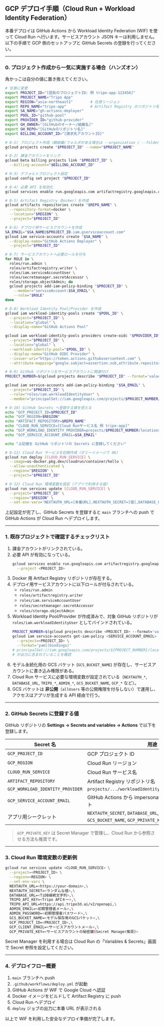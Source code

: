 ## GCP デプロイ手順（Cloud Run + Workload Identity Federation）

本番デプロイは GitHub Actions から Workload Identity Federation (WIF) を使って Cloud Run へ行います。サービスアカウント JSON キーは利用しません。以下の手順で GCP 側のセットアップと GitHub Secrets の登録を行ってください。

---

### 0. プロジェクト作成から一気に実施する場合（ハンズオン）

角かっこは自分の値に置き換えてください。

```bash
# 任意に変更
export PROJECT_ID="[固有のプロジェクトID: 例 tripo-app-123456]"
export PROJECT_NAME="Tripo App"
export REGION="asia-northeast1"        # 任意リージョン
export REPO_NAME="tripo-app"           # Artifact Registry のリポジトリ名
export SA_NAME="gh-actions-deployer"
export POOL_ID="github-pool"
export PROVIDER_ID="github-provider"
export GH_OWNER="[GitHubのオーナー/組織名]"
export GH_REPO="[GitHubのリポジトリ名]"
export BILLING_ACCOUNT_ID="[請求先アカウントID]"

# 0-1) プロジェクト作成（親組織/フォルダがある場合は --organization / --folder を付与）
gcloud projects create "$PROJECT_ID" --name="$PROJECT_NAME"

# 0-2) 課金アカウントをリンク
gcloud beta billing projects link "$PROJECT_ID" \
  --billing-account="$BILLING_ACCOUNT_ID"

# 0-3) デフォルトプロジェクト設定
gcloud config set project "$PROJECT_ID"

# 0-4) 必要 API を有効化
gcloud services enable run.googleapis.com artifactregistry.googleapis.com cloudbuild.googleapis.com iam.googleapis.com secretmanager.googleapis.com

# 0-5) Artifact Registry（Docker）を作成
gcloud artifacts repositories create "$REPO_NAME" \
  --repository-format=docker \
  --location="$REGION" \
  --project="$PROJECT_ID"

# 0-6) デプロイ用サービスアカウントを作成
SA_EMAIL="$SA_NAME@$PROJECT_ID.iam.gserviceaccount.com"
gcloud iam service-accounts create "$SA_NAME" \
  --display-name="GitHub Actions Deployer" \
  --project="$PROJECT_ID"

# 0-7) サービスアカウントへ必要ロールを付与
for ROLE in \
  roles/run.admin \
  roles/artifactregistry.writer \
  roles/iam.serviceAccountUser \
  roles/secretmanager.secretAccessor \
  roles/storage.objectAdmin; do
  gcloud projects add-iam-policy-binding "$PROJECT_ID" \
    --member="serviceAccount:$SA_EMAIL" \
    --role="$ROLE"
done

# 0-8) Workload Identity Pool/Provider を作成
gcloud iam workload-identity-pools create "$POOL_ID" \
  --project="$PROJECT_ID" \
  --location="global" \
  --display-name="GitHub Actions Pool"

gcloud iam workload-identity-pools providers create-oidc "$PROVIDER_ID" \
  --project="$PROJECT_ID" \
  --location="global" \
  --workload-identity-pool="$POOL_ID" \
  --display-name="GitHub OIDC Provider" \
  --issuer-uri="https://token.actions.githubusercontent.com" \
  --attribute-mapping="google.subject=assertion.sub,attribute.repository=assertion.repository,attribute.ref=assertion.ref"

# 0-9) GitHub リポジトリをサービスアカウントに関連付け
PROJECT_NUMBER=$(gcloud projects describe "$PROJECT_ID" --format='value(projectNumber)')

gcloud iam service-accounts add-iam-policy-binding "$SA_EMAIL" \
  --project="$PROJECT_ID" \
  --role="roles/iam.workloadIdentityUser" \
  --member="principalSet://iam.googleapis.com/projects/$PROJECT_NUMBER/locations/global/workloadIdentityPools/$POOL_ID/attribute.repository/$GH_OWNER/$GH_REPO"

# 0-10) GitHub Secrets へ登録する値を控える
echo "GCP_PROJECT_ID=$PROJECT_ID"
echo "GCP_REGION=$REGION"
echo "ARTIFACT_REPOSITORY=$REPO_NAME"
echo "CLOUD_RUN_SERVICE=[Cloud Runサービス名 例 tripo-app]"
echo "GCP_WORKLOAD_IDENTITY_PROVIDER=projects/$PROJECT_NUMBER/locations/global/workloadIdentityPools/$POOL_ID/providers/$PROVIDER_ID"
echo "GCP_SERVICE_ACCOUNT_EMAIL=$SA_EMAIL"

echo "上記値を GitHub リポジトリの Secrets に登録してください"

# 0-11) Cloud Run サービスを初期作成（ダミーイメージで OK）
gcloud run deploy [CLOUD_RUN_SERVICE] \
  --image=us-docker.pkg.dev/cloudrun/container/hello \
  --allow-unauthenticated \
  --region="$REGION" \
  --project="$PROJECT_ID"

# 0-12) Cloud Run 環境変数を設定（アプリで利用する値）
gcloud run services update [CLOUD_RUN_SERVICE] \
  --project="$PROJECT_ID" \
  --region="$REGION" \
  --set-env-vars='NEXTAUTH_URL=[本番URL],NEXTAUTH_SECRET=[値],DATABASE_URL=[値],TRIPO_API_KEY=[値],TRIPO_API_URL=https://api.tripo3d.ai/v2/openapi,ADMIN_EMAIL=[値],ADMIN_PASSWORD=[値],GCS_BUCKET_NAME=[GCSバケット名],GCP_PROJECT_ID=[PROJECT_ID],GCP_CLIENT_EMAIL=[サービスアカウントメール],GCP_PRIVATE_KEY=[Secret Manager推奨で管理]'
```

上記設定が完了し、GitHub Secrets を登録すると `main` ブランチへの push で GitHub Actions が Cloud Run へデプロイします。

---

### 1. 既存プロジェクトで確認するチェックリスト

1. 課金アカウントがリンクされている。
2. 必要 API が有効になっている。
   ```bash
   gcloud services enable run.googleapis.com artifactregistry.googleapis.com cloudbuild.googleapis.com iam.googleapis.com secretmanager.googleapis.com \
     --project <PROJECT_ID>
   ```
3. Docker 用 Artifact Registry リポジトリが存在する。
4. デプロイ用サービスアカウントに以下ロールが付与されている。
   - `roles/run.admin`
   - `roles/artifactregistry.writer`
   - `roles/iam.serviceAccountUser`
   - `roles/secretmanager.secretAccessor`
   - `roles/storage.objectAdmin`
5. Workload Identity Pool/Provider が作成済みで、対象 GitHub リポジトリが `roles/iam.workloadIdentityUser` としてバインドされている。
   ```bash
   PROJECT_NUMBER=$(gcloud projects describe <PROJECT_ID> --format='value(projectNumber)')
   gcloud iam service-accounts get-iam-policy <SERVICE_ACCOUNT_EMAIL> \
     --project=<PROJECT_ID> \
     --format='yaml(bindings)'
   # principalSet://iam.googleapis.com/projects/${PROJECT_NUMBER}/locations/global/workloadIdentityPools/${POOL_ID}/attribute.repository/${GH_OWNER}/${GH_REPO}
   # が出力に含まれていることを確認
   ```
6. モデル永続化用の GCS バケット (`GCS_BUCKET_NAME`) が存在し、サービスアカウントに書き込み権限がある。
7. Cloud Run サービスに必要な環境変数が設定されている（`NEXTAUTH_*`, `DATABASE_URL`, `TRIPO_*`, `ADMIN_*`, `GCS_BUCKET_NAME`, `GCP_*` など）。
8. GCS バケットは **非公開**（`allUsers` 等の公開権限を付与しない）で運用し、アクセスはアプリが生成する API 経由で行う。

---

### 2. GitHub Secrets に登録する値

GitHub リポジトリの **Settings → Secrets and variables → Actions** で以下を登録します。

| Secret 名 | 用途 |
| --- | --- |
| `GCP_PROJECT_ID` | GCP プロジェクト ID |
| `GCP_REGION` | Cloud Run リージョン |
| `CLOUD_RUN_SERVICE` | Cloud Run サービス名 |
| `ARTIFACT_REPOSITORY` | Artifact Registry リポジトリ名 |
| `GCP_WORKLOAD_IDENTITY_PROVIDER` | `projects/.../workloadIdentityPools/.../providers/...` |
| `GCP_SERVICE_ACCOUNT_EMAIL` | GitHub Actions から impersonate するサービスアカウント |
| アプリ用シークレット | `NEXTAUTH_SECRET`, `DATABASE_URL`, `TRIPO_API_KEY`, `ADMIN_*`, `GCS_BUCKET_NAME`, `GCP_PRIVATE_KEY` など |

> `GCP_PRIVATE_KEY` は Secret Manager で管理し、Cloud Run から参照させる方法も推奨です。

---

### 3. Cloud Run 環境変数の更新例

```bash
gcloud run services update <CLOUD_RUN_SERVICE> \
  --project=<PROJECT_ID> \
  --region=<REGION> \
  --set-env-vars \
  NEXTAUTH_URL=<https://your-domain>,\
  NEXTAUTH_SECRET=<ランダムな値>,\
  DATABASE_URL=<TiDB接続文字列>,\
  TRIPO_API_KEY=<Tripo APIキー>,\
  TRIPO_API_URL=https://api.tripo3d.ai/v2/openapi,\
  ADMIN_EMAIL=<初期管理者メール>,\
  ADMIN_PASSWORD=<初期管理者パスワード>,\
  GCS_BUCKET_NAME=<モデル保存用のGCSバケット>,\
  GCP_PROJECT_ID=<PROJECT_ID>,\
  GCP_CLIENT_EMAIL=<サービスアカウントメール>,\
  GCP_PRIVATE_KEY=<サービスアカウントの秘密鍵(Secret Manager推奨)>
```

Secret Manager を利用する場合は Cloud Run の「Variables & Secrets」画面で Secret 参照を設定してください。

---

### 4. デプロイフロー概要

1. `main` ブランチへ push
2. `.github/workflows/deploy.yml` が起動
3. GitHub Actions が WIF で Google Cloud へ認証
4. Docker イメージをビルドして Artifact Registry に push
5. Cloud Run へデプロイ
6. `deploy` ジョブの出力に本番 URL が表示される

以上で WIF を利用した安全なデプロイ準備が完了します。
